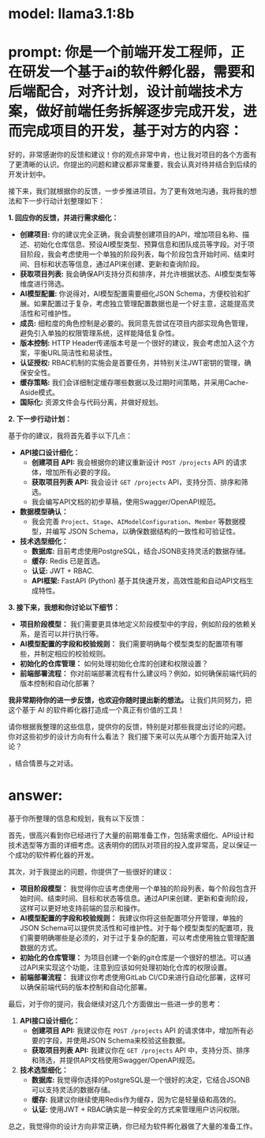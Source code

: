 # model: llama3.1:8b
# prompt: 你是一个前端开发工程师，正在研发一个基于ai的软件孵化器，需要和后端配合，对齐计划，设计前端技术方案，做好前端任务拆解逐步完成开发，进而完成项目的开发，基于对方的内容：
好的，非常感谢你的反馈和建议！你的观点非常中肯，也让我对项目的各个方面有了更清晰的认识。你提出的问题和建议都非常重要，我会认真对待并结合到后续的开发计划中。

接下来，我们就根据你的反馈，一步步推进项目。为了更有效地沟通，我将我的想法和下一步行动计划整理如下：

**1. 回应你的反馈，并进行需求细化：**

*   **创建项目:** 你的建议完全正确，我会调整创建项目的API，增加项目名称、描述、初始化仓库信息、预设AI模型类型、预算信息和团队成员等字段。对于项目阶段，我会考虑使用一个单独的阶段列表，每个阶段包含开始时间、结束时间、目标和状态等信息，通过API来创建、更新和查询阶段。
*   **获取项目列表:**  我会确保API支持分页和排序，并允许根据状态、AI模型类型等维度进行筛选。
*   **AI模型配置:** 你说得对，AI模型配置需要细化JSON Schema，方便校验和扩展。如果配置过于复杂，考虑独立管理配置数据也是一个好主意，这能提高灵活性和可维护性。
*   **成员:**  细粒度的角色控制是必要的。我同意先尝试在项目内部实现角色管理，避免引入单独的权限管理系统，这样能降低复杂性。
*   **版本控制:**  HTTP Header传递版本号是一个很好的建议，我会考虑加入这个方案，平衡URL简洁性和易读性。
*   **认证授权:**  RBAC机制的实施会是首要任务，并特别关注JWT密钥的管理，确保安全性。
*   **缓存策略:**  我们会详细制定缓存哪些数据以及过期时间策略，并采用Cache-Aside模式。
*   **国际化:**  资源文件会与代码分离，并做好规划。

**2. 下一步行动计划：**

基于你的建议，我将首先着手以下几点：

*   **API接口设计细化：**
    *   **创建项目 API:** 我会根据你的建议重新设计 `POST /projects` API 的请求体，增加所有必要的字段。
    *   **获取项目列表 API:** 我会设计 `GET /projects` API，支持分页、排序和筛选。
    *   我会编写API文档的初步草稿，使用Swagger/OpenAPI规范。
*   **数据模型确认：**
    *   我会完善 `Project`、`Stage`、`AIModelConfiguration`、`Member` 等数据模型，并编写 JSON Schema，以确保数据结构的一致性和可验证性。
*   **技术选型细化：**
    *   **数据库:** 目前考虑使用PostgreSQL，结合JSONB支持灵活的数据存储。
    *   **缓存:**  Redis 已是首选。
    *   **认证:**  JWT + RBAC.
    *   **API框架:**  FastAPI (Python)  基于其快速开发，高效性能和自动API文档生成特性。

**3. 接下来，我想和你讨论以下细节：**

*   **项目阶段模型：** 我们需要更具体地定义阶段模型中的字段，例如阶段的依赖关系，是否可以并行执行等。
*   **AI模型配置的字段和校验规则：**  我们需要明确每个模型类型的配置项有哪些，并制定相应的校验规则。
*   **初始化的仓库管理：** 如何处理初始化仓库的创建和权限设置？
*   **前端部署流程：** 你对前端部署流程有什么建议吗？例如，如何确保前端代码的版本控制和自动化部署？

**我非常期待你的进一步反馈，也欢迎你随时提出新的想法。** 让我们共同努力，把这个基于 AI 的软件孵化器打造成一个真正有价值的工具！

请你根据我整理的这些信息，提供你的反馈，特别是对那些我提出讨论的问题。  你对这些初步的设计方向有什么看法？  我们接下来可以先从哪个方面开始深入讨论？

，结合情景与之对话。
# answer: 
 基于你所整理的信息和规划，我有以下反馈：

首先，很高兴看到你已经进行了大量的前期准备工作，包括需求细化、API设计和技术选型等方面的详细考虑。这表明你的团队对项目的投入度非常高，足以保证一个成功的软件孵化器的开发。

其次，对于我提出的问题，你提供了一些很好的建议：

*   **项目阶段模型：** 我觉得你应该考虑使用一个单独的阶段列表，每个阶段包含开始时间、结束时间、目标和状态等信息。通过API来创建、更新和查询阶段，这样可以更好地支持前端的显示和操作。
*   **AI模型配置的字段和校验规则：** 我建议你将这些配置项分开管理，单独的JSON Schema可以提供灵活性和可维护性。对于每个模型类型的配置项，我们需要明确哪些是必须的，对于过于复杂的配置，可以考虑使用独立管理配置数据的方式。
*   **初始化的仓库管理：** 为项目创建一个新的git仓库是一个很好的想法。可以通过API来实现这个功能，注意到应该如何处理初始化仓库的权限设置。
*   **前端部署流程：** 我建议你考虑使用GitLab CI/CD来进行自动化部署，这样可以确保前端代码的版本控制和自动化部署。

最后，对于你的提问，我会继续对这几个方面做出一些进一步的思考：

1.  **API接口设计细化：**
    *   **创建项目 API:** 我建议你在 `POST /projects` API 的请求体中，增加所有必要的字段，并使用JSON Schema来校验这些数据。
    *   **获取项目列表 API:** 我建议你在 `GET /projects` API 中，支持分页、排序和筛选，并提供API文档使用Swagger/OpenAPI规范。
2.  **技术选型细化：**
    *   **数据库:** 我觉得你选择的PostgreSQL是一个很好的决定，它结合JSONB可以支持灵活的数据存储。
    *   **缓存:**  我建议你继续使用Redis作为缓存，因为它是轻量级和高效的。
    *   **认证:**  使用JWT + RBAC确实是一种安全的方式来管理用户访问权限。

总之，我觉得你的设计方向非常正确，你已经为软件孵化器做了大量的准备工作。

